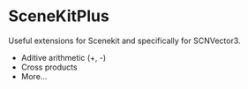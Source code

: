 # SceneKitPlus

Useful extensions for Scenekit and specifically for SCNVector3.

- Aditive arithmetic (+, -)
- Cross products
- More...
